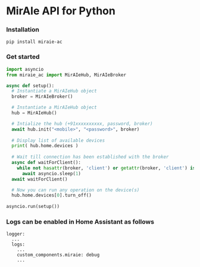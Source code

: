 # MirAIe API for Python

### Installation

```
pip install miraie-ac
```

### Get started

```Python
import asyncio
from miraie_ac import MirAIeHub, MirAIeBroker

async def setup():
  # Instantiate a MirAIeHub object
  broker = MirAIeBroker()

  # Instantiate a MirAIeHub object
  hub = MirAIeHub()

  # Intialize the hub (+91xxxxxxxxxx, password, broker)
  await hub.init("<mobile>", "<password>", broker)
  
  # Display list of available devices
  print( hub.home.devices )
  
  # Wait till connection has been established with the broker
  async def waitForClient():
    while not hasattr(broker, 'client') or getattr(broker, 'client') is None:
      await asyncio.sleep(1)
  await waitForClient()

  # Now you can run any operation on the device(s)
  hub.home.devices[0].turn_off()
    
asyncio.run(setup())


```

### Logs can be enabled in Home Assistant as follows

```
logger:
  ...
  logs:
    ...
    custom_components.miraie: debug
    ...
```
